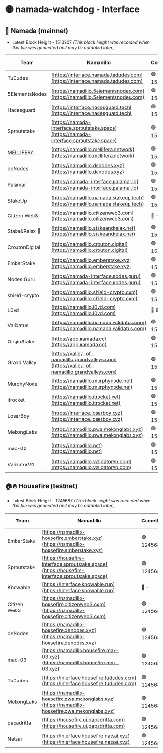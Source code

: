 # 🟡 namada-watchdog - Interface

## 🚀 Namada (mainnet)
- Latest Block Height - 1513907 *(This block height was recorded when this file was generated and may be outdated later.)*

| Team | Namadillo | CometBFT | Indexer | MASP Indexer |
|-|-|-|-|-|
| TuDudes | [https://interface.namada.tududes.com](https://interface.namada.tududes.com) | 🟢 1513886 | 🟢 1513886 | 🟢 1513886 |
| 5ElementsNodes | [https://namadillo.5elementsnodes.com](https://namadillo.5elementsnodes.com) | 🟢 1513886 | 🟢 1513886 | 🟢 1513886 |
| Hadesguard | [https://interface.hadesguard.tech](https://interface.hadesguard.tech) | 🟢 1513887 | 🟢 1513887 | 🔴 - |
| Sproutstake | [https://namada-interface.sproutstake.space](https://namada-interface.sproutstake.space) | 🟢 1513889 | 🟢 1513889 | 🟢 1513889 |
| MELLIFERA | [https://namadillo.mellifera.network](https://namadillo.mellifera.network) | 🟢 1513890 | 🟢 1513890 | 🟢 1513890 |
| deNodes | [https://namadillo.denodes.xyz](https://namadillo.denodes.xyz) | 🟢 1513891 | 🟢 1513891 | 🟢 1513890 |
| Palamar | [https://namada-interface.palamar.io](https://namada-interface.palamar.io) | 🟢 1513891 | 🔴 - | 🔴 - |
| StakeUp | [https://namadillo.namada.stakeup.tech](https://namadillo.namada.stakeup.tech) | 🟢 1513895 | 🟢 1513895 | 🟢 1513895 |
| Citizen Web3 | [https://namadillo.citizenweb3.com](https://namadillo.citizenweb3.com) | 🔴 - | 🔴 - | 🔴 - |
| Stake&Relax 🦥 | [https://namadillo.stakeandrelax.net](https://namadillo.stakeandrelax.net) | 🟢 1513897 | 🟢 1513897 | 🟢 1513897 |
| CroutonDigital | [https://namadillo.crouton.digital](https://namadillo.crouton.digital) | 🟢 1513898 | 🔴 1338918 | 🟢 1513898 |
| EmberStake | [https://namadillo.emberstake.xyz](https://namadillo.emberstake.xyz) | 🟢 1513899 | 🟢 1513899 | 🟢 1513899 |
| Nodes.Guru | [https://namada-interface.nodes.guru](https://namada-interface.nodes.guru) | 🟢 1513899 | 🟢 1513899 | 🟢 1513899 |
| shield-crypto | [https://namadillo.shield-crypto.com](https://namadillo.shield-crypto.com) | 🟢 1513899 | 🔴 1510685 | 🟢 1513899 |
| L0vd | [https://namadillo.l0vd.com](https://namadillo.l0vd.com) | 🔴 894059 | 🔴 1297480 | 🔴 894059 |
| Validatus | [https://namadillo.namada.validatus.com](https://namadillo.namada.validatus.com) | 🟢 1513901 | 🔴 1338199 | 🟢 1513901 |
| OriginStake | [https://app.namada.cc](https://app.namada.cc) | 🟢 1513901 | 🟢 1513901 | 🟢 1513901 |
| Grand Valley | [https://valley-of-namadillo.grandvalleys.com](https://valley-of-namadillo.grandvalleys.com) | 🟢 1513901 | 🟢 1513901 | 🟢 1513902 |
| MurphyNode | [https://namadillo.murphynode.net](https://namadillo.murphynode.net) | 🟢 1513903 | 🟢 1513903 | 🔴 - |
| itrocket | [https://namadillo.itrocket.net](https://namadillo.itrocket.net) | 🟢 1513904 | 🔴 1339267 | 🔴 - |
| LoserBoy | [https://interface.loserboy.xyz](https://interface.loserboy.xyz) | 🟢 1513905 | 🟢 1513905 | 🔴 - |
| MekongLabs | [https://namadillo.pwa.mekonglabs.xyz](https://namadillo.pwa.mekonglabs.xyz) | 🟢 1513907 | 🟢 1513906 | 🟢 1513906 |
| max-02 | [https://namadillo.net](https://namadillo.net) | 🟢 1513907 | 🟢 1513907 | 🟢 1513906 |
| ValidatorVN | [https://namadillo.validatorvn.com](https://namadillo.validatorvn.com) | 🟢 1513907 | 🟢 1513907 | 🟢 1513907 |

## 🏠🔥 Housefire (testnet)
- Latest Block Height - 1245687 *(This block height was recorded when this file was generated and may be outdated later.)*

| Team | Namadillo | CometBFT | Indexer | MASP Indexer |
|-|-|-|-|-|
| EmberStake | [https://namadillo-housefire.emberstake.xyz](https://namadillo-housefire.emberstake.xyz) | 🟢 1245681 | 🟢 1245681 | 🔴 1083022 |
| Sproutstake | [https://housefire-interface.sproutstake.space](https://housefire-interface.sproutstake.space) | 🟢 1245682 | 🟢 1245682 | 🟢 1245682 |
| Knowable | [https://interface.knowable.run](https://interface.knowable.run) | 🔴 - | 🔴 - | 🔴 - |
| Citizen Web3 | [https://namadillo-housefire.citizenweb3.com](https://namadillo-housefire.citizenweb3.com) | 🟢 1245683 | 🔴 1162824 | 🔴 - |
| deNodes | [https://namadillo-housefire.denodes.xyz](https://namadillo-housefire.denodes.xyz) | 🟢 1245684 | 🟢 1245684 | 🟢 1245684 |
| max-03 | [https://namadillo.housefire.max-03.xyz](https://namadillo.housefire.max-03.xyz) | 🟢 1245685 | 🟢 1245685 | 🟢 1245685 |
| TuDudes | [https://interface.housefire.tududes.com](https://interface.housefire.tududes.com) | 🟢 1245686 | 🟢 1245685 | 🟢 1245685 |
| MekongLabs | [https://namadillo-housefire.pwa.mekonglabs.xyz](https://namadillo-housefire.pwa.mekonglabs.xyz) | 🟢 1245686 | 🟢 1245686 | 🔴 1083022 |
| papadritta | [https://housefire.ui.papadritta.com](https://housefire.ui.papadritta.com) | 🟢 1245686 | 🟢 1245686 | 🟢 1245686 |
| Natsai | [https://interface.housefire.natsai.xyz](https://interface.housefire.natsai.xyz) | 🟢 1245687 | 🟢 1245686 | 🟢 1245687 |

